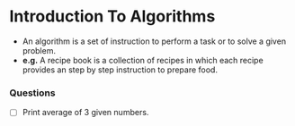 # Introduction To Algorithms

- An algorithm is a set of instruction to perform a task or to solve a given problem.
- **e.g.** A recipe book is a collection of recipes in which each recipe provides an step by step instruction to prepare food.

### Questions

- [ ] Print average of 3 given numbers.
